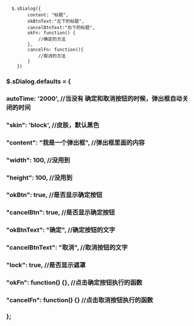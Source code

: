       $.sDialog({
            content: "标题",
			okBtnText:"左下的标题",
            cancelBtnText:"右下的标题",
            okFn: function() {
                //确定的方法
            },
			cancelFn: function(){
				//取消的方法
			}
        })
		
		
###		$.sDialog.defaults = {
###        autoTime: '2000', //当没有 确定和取消按钮的时候，弹出框自动关闭的时间
###        "skin": 'block', //皮肤，默认黑色
###        "content": "我是一个弹出框", //弹出框里面的内容
###        "width": 100, //没用到
###        "height": 100, //没用到
###        "okBtn": true, //是否显示确定按钮
###        "cancelBtn": true, //是否显示确定按钮
###        "okBtnText": "确定", //确定按钮的文字
###        "cancelBtnText": "取消", //取消按钮的文字
###        "lock": true, //是否显示遮罩
###        "okFn": function() {}, //点击确定按钮执行的函数
###        "cancelFn": function() {} //点击取消按钮执行的函数
###    };